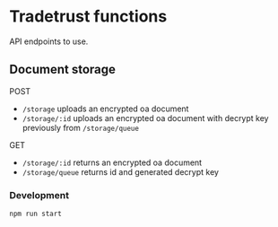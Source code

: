 # Tradetrust functions

API endpoints to use.

## Document storage

POST

- `/storage` uploads an encrypted oa document
- `/storage/:id` uploads an encrypted oa document with decrypt key previously from `/storage/queue`

GET

- `/storage/:id` returns an encrypted oa document
- `/storage/queue` returns id and generated decrypt key

### Development

`npm run start`
